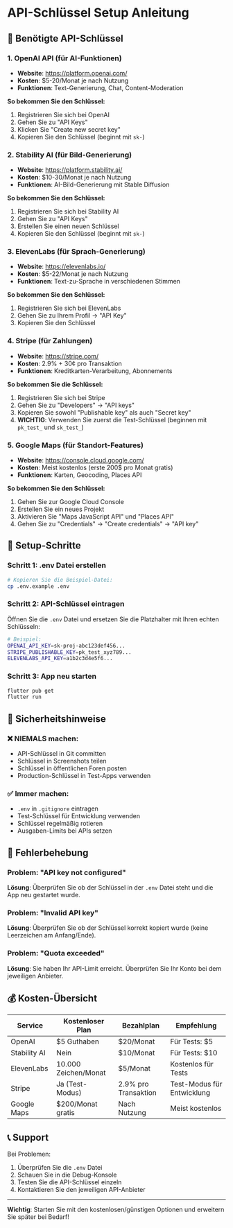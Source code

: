 # API-Schlüssel Setup Anleitung

## 🔑 Benötigte API-Schlüssel

### 1. OpenAI API (für AI-Funktionen)
- **Website**: https://platform.openai.com/
- **Kosten**: $5-20/Monat je nach Nutzung
- **Funktionen**: Text-Generierung, Chat, Content-Moderation

**So bekommen Sie den Schlüssel:**
1. Registrieren Sie sich bei OpenAI
2. Gehen Sie zu "API Keys"
3. Klicken Sie "Create new secret key"
4. Kopieren Sie den Schlüssel (beginnt mit `sk-`)

### 2. Stability AI (für Bild-Generierung)
- **Website**: https://platform.stability.ai/
- **Kosten**: $10-30/Monat je nach Nutzung
- **Funktionen**: AI-Bild-Generierung mit Stable Diffusion

**So bekommen Sie den Schlüssel:**
1. Registrieren Sie sich bei Stability AI
2. Gehen Sie zu "API Keys"
3. Erstellen Sie einen neuen Schlüssel
4. Kopieren Sie den Schlüssel (beginnt mit `sk-`)

### 3. ElevenLabs (für Sprach-Generierung)
- **Website**: https://elevenlabs.io/
- **Kosten**: $5-22/Monat je nach Nutzung
- **Funktionen**: Text-zu-Sprache in verschiedenen Stimmen

**So bekommen Sie den Schlüssel:**
1. Registrieren Sie sich bei ElevenLabs
2. Gehen Sie zu Ihrem Profil → "API Key"
3. Kopieren Sie den Schlüssel

### 4. Stripe (für Zahlungen)
- **Website**: https://stripe.com/
- **Kosten**: 2.9% + 30¢ pro Transaktion
- **Funktionen**: Kreditkarten-Verarbeitung, Abonnements

**So bekommen Sie die Schlüssel:**
1. Registrieren Sie sich bei Stripe
2. Gehen Sie zu "Developers" → "API keys"
3. Kopieren Sie sowohl "Publishable key" als auch "Secret key"
4. **WICHTIG**: Verwenden Sie zuerst die Test-Schlüssel (beginnen mit `pk_test_` und `sk_test_`)

### 5. Google Maps (für Standort-Features)
- **Website**: https://console.cloud.google.com/
- **Kosten**: Meist kostenlos (erste 200$ pro Monat gratis)
- **Funktionen**: Karten, Geocoding, Places API

**So bekommen Sie den Schlüssel:**
1. Gehen Sie zur Google Cloud Console
2. Erstellen Sie ein neues Projekt
3. Aktivieren Sie "Maps JavaScript API" und "Places API"
4. Gehen Sie zu "Credentials" → "Create credentials" → "API key"

## 📝 Setup-Schritte

### Schritt 1: .env Datei erstellen
```bash
# Kopieren Sie die Beispiel-Datei:
cp .env.example .env
```

### Schritt 2: API-Schlüssel eintragen
Öffnen Sie die `.env` Datei und ersetzen Sie die Platzhalter mit Ihren echten Schlüsseln:

```bash
# Beispiel:
OPENAI_API_KEY=sk-proj-abc123def456...
STRIPE_PUBLISHABLE_KEY=pk_test_xyz789...
ELEVENLABS_API_KEY=a1b2c3d4e5f6...
```

### Schritt 3: App neu starten
```bash
flutter pub get
flutter run
```

## 🚨 Sicherheitshinweise

### ❌ NIEMALS machen:
- API-Schlüssel in Git committen
- Schlüssel in Screenshots teilen
- Schlüssel in öffentlichen Foren posten
- Production-Schlüssel in Test-Apps verwenden

### ✅ Immer machen:
- `.env` in `.gitignore` eintragen
- Test-Schlüssel für Entwicklung verwenden
- Schlüssel regelmäßig rotieren
- Ausgaben-Limits bei APIs setzen

## 🔧 Fehlerbehebung

### Problem: "API key not configured"
**Lösung**: Überprüfen Sie ob der Schlüssel in der `.env` Datei steht und die App neu gestartet wurde.

### Problem: "Invalid API key"
**Lösung**: Überprüfen Sie ob der Schlüssel korrekt kopiert wurde (keine Leerzeichen am Anfang/Ende).

### Problem: "Quota exceeded"
**Lösung**: Sie haben Ihr API-Limit erreicht. Überprüfen Sie Ihr Konto bei dem jeweiligen Anbieter.

## 💰 Kosten-Übersicht

| Service | Kostenloser Plan | Bezahlplan | Empfehlung |
|---------|------------------|------------|------------|
| OpenAI | $5 Guthaben | $20/Monat | Für Tests: $5 |
| Stability AI | Nein | $10/Monat | Für Tests: $10 |
| ElevenLabs | 10.000 Zeichen/Monat | $5/Monat | Kostenlos für Tests |
| Stripe | Ja (Test-Modus) | 2.9% pro Transaktion | Test-Modus für Entwicklung |
| Google Maps | $200/Monat gratis | Nach Nutzung | Meist kostenlos |

## 📞 Support

Bei Problemen:
1. Überprüfen Sie die `.env` Datei
2. Schauen Sie in die Debug-Konsole
3. Testen Sie die API-Schlüssel einzeln
4. Kontaktieren Sie den jeweiligen API-Anbieter

---

**Wichtig**: Starten Sie mit den kostenlosen/günstigen Optionen und erweitern Sie später bei Bedarf!